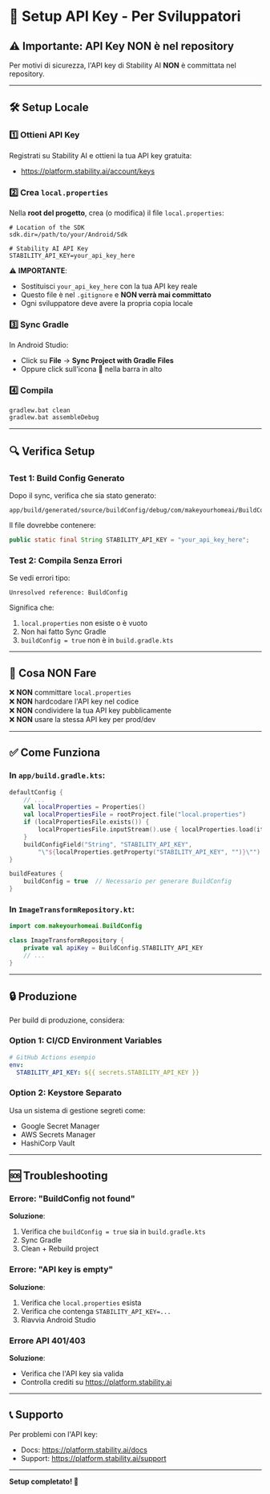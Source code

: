 # 🔑 Setup API Key - Per Sviluppatori

## ⚠️ Importante: API Key NON è nel repository

Per motivi di sicurezza, l'API key di Stability AI **NON** è committata nel repository.

---

## 🛠️ Setup Locale

### 1️⃣ Ottieni API Key

Registrati su Stability AI e ottieni la tua API key gratuita:
- https://platform.stability.ai/account/keys

### 2️⃣ Crea `local.properties`

Nella **root del progetto**, crea (o modifica) il file `local.properties`:

```properties
# Location of the SDK
sdk.dir=/path/to/your/Android/Sdk

# Stability AI API Key
STABILITY_API_KEY=your_api_key_here
```

⚠️ **IMPORTANTE**: 
- Sostituisci `your_api_key_here` con la tua API key reale
- Questo file è nel `.gitignore` e **NON verrà mai committato**
- Ogni sviluppatore deve avere la propria copia locale

### 3️⃣ Sync Gradle

In Android Studio:
- Click su **File** → **Sync Project with Gradle Files**
- Oppure click sull'icona 🐘 nella barra in alto

### 4️⃣ Compila

```bash
gradlew.bat clean
gradlew.bat assembleDebug
```

---

## 🔍 Verifica Setup

### Test 1: Build Config Generato

Dopo il sync, verifica che sia stato generato:
```
app/build/generated/source/buildConfig/debug/com/makeyourhomeai/BuildConfig.java
```

Il file dovrebbe contenere:
```java
public static final String STABILITY_API_KEY = "your_api_key_here";
```

### Test 2: Compila Senza Errori

Se vedi errori tipo:
```
Unresolved reference: BuildConfig
```

Significa che:
1. `local.properties` non esiste o è vuoto
2. Non hai fatto Sync Gradle
3. `buildConfig = true` non è in `build.gradle.kts`

---

## 🚫 Cosa NON Fare

❌ **NON** committare `local.properties`  
❌ **NON** hardcodare l'API key nel codice  
❌ **NON** condividere la tua API key pubblicamente  
❌ **NON** usare la stessa API key per prod/dev  

---

## ✅ Come Funziona

### In `app/build.gradle.kts`:

```kotlin
defaultConfig {
    // ...
    val localProperties = Properties()
    val localPropertiesFile = rootProject.file("local.properties")
    if (localPropertiesFile.exists()) {
        localPropertiesFile.inputStream().use { localProperties.load(it) }
    }
    buildConfigField("String", "STABILITY_API_KEY", 
        "\"${localProperties.getProperty("STABILITY_API_KEY", "")}\"")
}

buildFeatures {
    buildConfig = true  // Necessario per generare BuildConfig
}
```

### In `ImageTransformRepository.kt`:

```kotlin
import com.makeyourhomeai.BuildConfig

class ImageTransformRepository {
    private val apiKey = BuildConfig.STABILITY_API_KEY
    // ...
}
```

---

## 🔒 Produzione

Per build di produzione, considera:

### Option 1: CI/CD Environment Variables
```yaml
# GitHub Actions esempio
env:
  STABILITY_API_KEY: ${{ secrets.STABILITY_API_KEY }}
```

### Option 2: Keystore Separato
Usa un sistema di gestione segreti come:
- Google Secret Manager
- AWS Secrets Manager
- HashiCorp Vault

---

## 🆘 Troubleshooting

### Errore: "BuildConfig not found"

**Soluzione**:
1. Verifica che `buildConfig = true` sia in `build.gradle.kts`
2. Sync Gradle
3. Clean + Rebuild project

### Errore: "API key is empty"

**Soluzione**:
1. Verifica che `local.properties` esista
2. Verifica che contenga `STABILITY_API_KEY=...`
3. Riavvia Android Studio

### Errore API 401/403

**Soluzione**:
- Verifica che l'API key sia valida
- Controlla crediti su https://platform.stability.ai

---

## 📞 Supporto

Per problemi con l'API key:
- Docs: https://platform.stability.ai/docs
- Support: https://platform.stability.ai/support

---

**Setup completato! 🚀**
